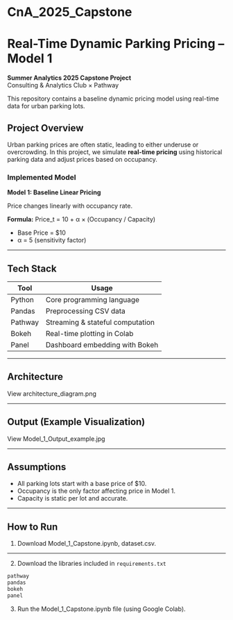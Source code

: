 # CnA_2025_Capstone

# Real-Time Dynamic Parking Pricing – Model 1

**Summer Analytics 2025 Capstone Project**  
Consulting & Analytics Club × Pathway

This repository contains a baseline dynamic pricing model using real-time data for urban parking lots.

## Project Overview

Urban parking prices are often static, leading to either underuse or overcrowding. In this project, we simulate **real-time pricing** using historical parking data and adjust prices based on occupancy.

### Implemented Model

**Model 1: Baseline Linear Pricing**

Price changes linearly with occupancy rate.

**Formula:**
Price_t = 10 + α × (Occupancy / Capacity)
- Base Price = \$10
- α = 5 (sensitivity factor)

---

## Tech Stack

| Tool        | Usage                              |
|-------------|------------------------------------|
| Python      | Core programming language          |
| Pandas      | Preprocessing CSV data             |
| Pathway     | Streaming & stateful computation   |
| Bokeh       | Real-time plotting in Colab        |
| Panel       | Dashboard embedding with Bokeh     |

---

## Architecture

View architecture_diagram.png

---

## Output (Example Visualization)

View Model_1_Output_example.jpg

---

## Assumptions

- All parking lots start with a base price of \$10.
- Occupancy is the only factor affecting price in Model 1.
- Capacity is static per lot and accurate.

---

## How to Run

1. Download Model_1_Capstone.ipynb, dataset.csv.

---

2. Download the libraries included in `requirements.txt`

  ```txt
  pathway
  pandas
  bokeh
  panel
  ```

3. Run the Model_1_Capstone.ipynb file (using Google Colab).
